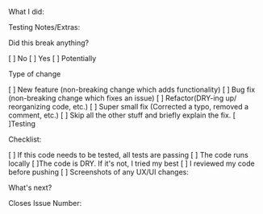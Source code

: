 What I did:

Testing Notes/Extras:

Did this break anything?

[ ] No
[ ] Yes
[ ] Potentially

Type of change

[ ] New feature (non-breaking change which adds functionality)
[ ] Bug fix (non-breaking change which fixes an issue)
[ ] Refactor(DRY-ing up/ reorganizing code, etc.)
[ ] Super small fix (Corrected a typo, removed a comment, etc.)
[ ] Skip all the other stuff and briefly explain the fix.
[ ]Testing

Checklist:

[ ] If this code needs to be tested, all tests are passing
[ ] The code runs locally
[ ]The code is DRY. If it's not, I tried my best
[ ] I reviewed my code before pushing
[ ] Screenshots of any UX/UI changes:

What's next?

Closes Issue Number:
